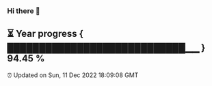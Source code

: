 ### Hi there 👋
⏳ Year progress { ████████████████████████████▁▁ } 94.45 %
---
⏰ Updated on Sun, 11 Dec 2022 18:09:08 GMT

